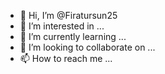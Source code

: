 - 👋 Hi, I’m @Firatursun25
- 👀 I’m interested in ...
- 🌱 I’m currently learning ...
- 💞️ I’m looking to collaborate on ...
- 📫 How to reach me ...

<!---
Fırat is a ✨ special ✨ repository because its `README.md` (this file) appears on your GitHub profile.
You can click the Preview link to take a look at your changes.
--->
